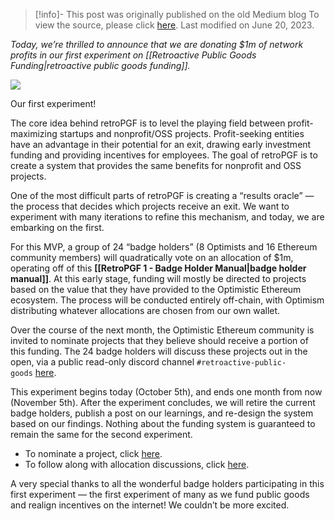 > [!info]- This post was originally published on the old Medium blog
> To view the source, please click [here](https://medium.com/ethereum-optimism/retropgf-experiment-1-1-million-dollars-for-public-goods-f7e455cbdca). Last modified on June 20, 2023.

<span class="notvisible"></span>
*Today, we’re thrilled to announce that we are donating $1m of network profits in our first experiment on [[Retroactive Public Goods Funding|retroactive public goods funding]].*

![](https://miro.medium.com/v2/resize:fit:1400/1*0rrcbIbu_gluh30dWnJ5rQ.png)

Our first experiment!

The core idea behind retroPGF is to level the playing field between profit-maximizing startups and nonprofit/OSS projects. Profit-seeking entities have an advantage in their potential for an exit, drawing early investment funding and providing incentives for employees. The goal of retroPGF is to create a system that provides the same benefits for nonprofit and OSS projects.

One of the most difficult parts of retroPGF is creating a “results oracle” — the process that decides which projects receive an exit. We want to experiment with many iterations to refine this mechanism, and today, we are embarking on the first.

For this MVP, a group of 24 “badge holders” (8 Optimists and 16 Ethereum community members) will quadratically vote on an allocation of $1m, operating off of this **[[RetroPGF 1 - Badge Holder Manual|badge holder manual]]**. At this early stage, funding will mostly be directed to projects based on the value that they have provided to the Optimistic Ethereum ecosystem. The process will be conducted entirely off-chain, with Optimism distributing whatever allocations are chosen from our own wallet.

Over the course of the next month, the Optimistic Ethereum community is invited to nominate projects that they believe should receive a portion of this funding. The 24 badge holders will discuss these projects out in the open, via a public read-only discord channel ``#retroactive-public-goods`` [here](https://discord.gg/SwDJuDsWcy).

This experiment begins today (October 5th), and ends one month from now (November 5th). After the experiment concludes, we will retire the current badge holders, publish a post on our learnings, and re-design the system based on our findings. Nothing about the funding system is guaranteed to remain the same for the second experiment.

- To nominate a project, click [here](https://docs.google.com/forms/d/e/1FAIpQLSdSF_Om4JfhQAjdDOHnjfbRJfJg1F-EY_I_IR0g-CDaa9FqyQ/viewform?vc=0&c=0&w=1&flr=0).
- To follow along with allocation discussions, click [here](https://discord.gg/SwDJuDsWcy).

A very special thanks to all the wonderful badge holders participating in this first experiment — the first experiment of many as we fund public goods and realign incentives on the internet! We couldn’t be more excited.